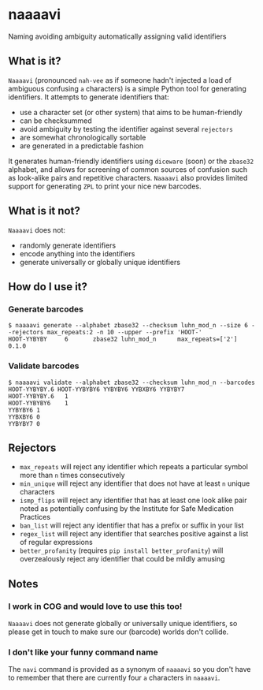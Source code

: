 # naaaavi
Naming avoiding ambiguity automatically assigning valid identifiers


## What is it?

`Naaaavi` (pronounced `nah-vee` as if someone hadn't injected a load of ambiguous confusing `a` characters) is a simple Python tool for generating identifiers.
It attempts to generate identifiers that:

* use a character set (or other system) that aims to be human-friendly
* can be checksummed
* avoid ambiguity by testing the identifier against several `rejectors`
* are somewhat chronologically sortable
* are generated in a predictable fashion

It generates human-friendly identifiers using `diceware` (soon) or the `zbase32` alphabet, and allows for screening of common sources of confusion such as look-alike pairs and repetitive characters. `Naaaavi` also provides limited support for generating `ZPL` to print your nice new barcodes.

## What is it not?

`Naaaavi` does not:

* randomly generate identifiers
* encode anything into the identifiers
* generate universally or globally unique identifiers


## How do I use it?

### Generate barcodes

    $ naaaavi generate --alphabet zbase32 --checksum luhn_mod_n --size 6 --rejectors max_repeats:2 -n 10 --upper --prefix 'HOOT-'
    HOOT-YYBYBY     6       zbase32 luhn_mod_n      max_repeats=['2']       0.1.0

### Validate barcodes

    $ naaaavi validate --alphabet zbase32 --checksum luhn_mod_n --barcodes HOOT-YYBYBY.6 HOOT-YYBYBY6 YYBYBY6 YYBXBY6 YYBYBY7
    HOOT-YYBYBY.6   1
    HOOT-YYBYBY6    1
    YYBYBY6 1
    YYBXBY6 0
    YYBYBY7 0

## Rejectors

* `max_repeats` will reject any identifier which repeats a particular symbol more than `n` times consecutively
* `min_unique` will reject any identifier that does not have at least `n` unique characters
* `ismp_flips` will reject any identifier that has at least one look alike pair noted as potentially confusing by the Institute for Safe Medication Practices
* `ban_list` will reject any identifier that has a prefix or suffix in your list
* `regex_list` will reject any identifier that searches positive against a list of regular expressions
* `better_profanity` (requires `pip install better_profanity`) will overzealously reject any identifier that could be mildly amusing

## Notes

### I work in COG and would love to use this too!

`Naaaavi` does not generate globally or universally unique identifiers, so please get in touch to make sure our (barcode) worlds don't collide.

### I don't like your funny command name

The `navi` command is provided as a synonym of `naaaavi` so you don't have to remember that there are currently four `a` characters in `naaaavi`.
